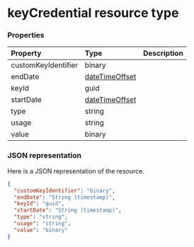 # keyCredential resource type




### Properties
| Property	   | Type	|Description|
|:---------------|:--------|:----------|
|customKeyIdentifier|binary||
|endDate|[dateTimeOffset](datetimeoffset.md)||
|keyId|guid||
|startDate|[dateTimeOffset](datetimeoffset.md)||
|type|string||
|usage|string||
|value|binary||

### JSON representation

Here is a JSON representation of the resource.

<!-- {
  "blockType": "resource",
  "optionalProperties": [

  ],
  "@odata.type": "microsoft.graph.keyCredential"
}-->

```json
{
  "customKeyIdentifier": "binary",
  "endDate": "String (timestamp)",
  "keyId": "guid",
  "startDate": "String (timestamp)",
  "type": "string",
  "usage": "string",
  "value": "binary"
}

```

<!-- uuid: 8fcb5dbc-d5aa-4681-8e31-b001d5168d79
2015-10-25 14:57:30 UTC -->
<!-- {
  "type": "#page.annotation",
  "description": "keyCredential resource",
  "keywords": "",
  "section": "documentation",
  "tocPath": ""
}-->
